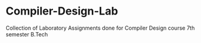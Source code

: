 # Compiler-Design-Lab

Collection of Laboratory Assignments done for Compiler Design course 7th semester B.Tech
